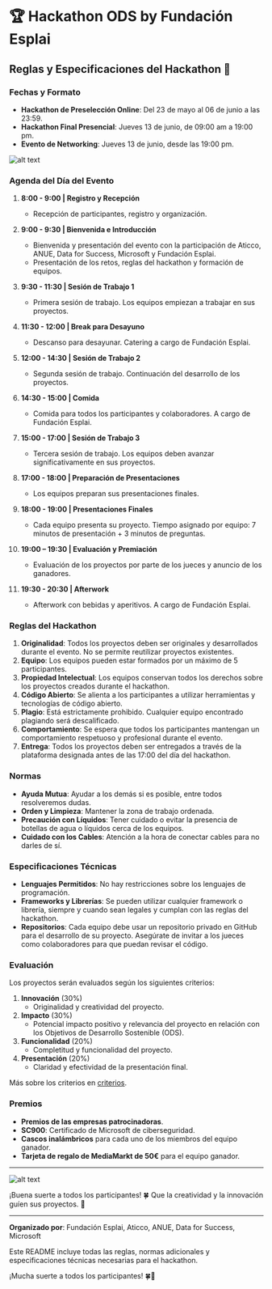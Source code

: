 # 🏆 Hackathon ODS by Fundación Esplai

## Reglas y Especificaciones del Hackathon 🚀

### Fechas y Formato

- **Hackathon de Preselección Online**: Del 23 de mayo al 06 de junio a las 23:59.
- **Hackathon Final Presencial**: Jueves 13 de junio, de 09:00 am a 19:00 pm.
- **Evento de Networking**: Jueves 13 de junio, desde las 19:00 pm.

![alt text](premios.jpg)

### Agenda del Día del Evento

1. **8:00 - 9:00 | Registro y Recepción**
   - Recepción de participantes, registro y organización.

2. **9:00 - 9:30 | Bienvenida e Introducción**
   - Bienvenida y presentación del evento con la participación de Aticco, ANUE, Data for Success, Microsoft y Fundación Esplai.
   - Presentación de los retos, reglas del hackathon y formación de equipos.

3. **9:30 - 11:30 | Sesión de Trabajo 1**
   - Primera sesión de trabajo. Los equipos empiezan a trabajar en sus proyectos.

4. **11:30 - 12:00 | Break para Desayuno**
   - Descanso para desayunar. Catering a cargo de Fundación Esplai.

5. **12:00 - 14:30 | Sesión de Trabajo 2**
   - Segunda sesión de trabajo. Continuación del desarrollo de los proyectos.

6. **14:30 - 15:00 | Comida**
   - Comida para todos los participantes y colaboradores. A cargo de Fundación Esplai.

7. **15:00 - 17:00 | Sesión de Trabajo 3**
   - Tercera sesión de trabajo. Los equipos deben avanzar significativamente en sus proyectos.

8. **17:00 - 18:00 | Preparación de Presentaciones**
   - Los equipos preparan sus presentaciones finales.

9. **18:00 - 19:00 | Presentaciones Finales**
   - Cada equipo presenta su proyecto. Tiempo asignado por equipo: 7 minutos de presentación + 3 minutos de preguntas.

10. **19:00 – 19:30 | Evaluación y Premiación**
    - Evaluación de los proyectos por parte de los jueces y anuncio de los ganadores.

11. **19:30 - 20:30 | Afterwork**
    - Afterwork con bebidas y aperitivos. A cargo de Fundación Esplai.

### Reglas del Hackathon

1. **Originalidad**: Todos los proyectos deben ser originales y desarrollados durante el evento. No se permite reutilizar proyectos existentes.
2. **Equipo**: Los equipos pueden estar formados por un máximo de 5 participantes.
3. **Propiedad Intelectual**: Los equipos conservan todos los derechos sobre los proyectos creados durante el hackathon.
4. **Código Abierto**: Se alienta a los participantes a utilizar herramientas y tecnologías de código abierto.
5. **Plagio**: Está estrictamente prohibido. Cualquier equipo encontrado plagiando será descalificado.
6. **Comportamiento**: Se espera que todos los participantes mantengan un comportamiento respetuoso y profesional durante el evento.
7. **Entrega**: Todos los proyectos deben ser entregados a través de la plataforma designada antes de las 17:00 del día del hackathon.

### Normas

- **Ayuda Mutua**: Ayudar a los demás si es posible, entre todos resolveremos dudas.
- **Orden y Limpieza**: Mantener la zona de trabajo ordenada.
- **Precaución con Líquidos**: Tener cuidado o evitar la presencia de botellas de agua o líquidos cerca de los equipos.
- **Cuidado con los Cables**: Atención a la hora de conectar cables para no darles de sí.

### Especificaciones Técnicas

- **Lenguajes Permitidos**: No hay restricciones sobre los lenguajes de programación.
- **Frameworks y Librerías**: Se pueden utilizar cualquier framework o librería, siempre y cuando sean legales y cumplan con las reglas del hackathon.
- **Repositorios**: Cada equipo debe usar un repositorio privado en GitHub para el desarrollo de su proyecto. Asegúrate de invitar a los jueces como colaboradores para que puedan revisar el código.

### Evaluación

Los proyectos serán evaluados según los siguientes criterios:

1. **Innovación** (30%)
   - Originalidad y creatividad del proyecto.
2. **Impacto** (30%)
   - Potencial impacto positivo y relevancia del proyecto en relación con los Objetivos de Desarrollo Sostenible (ODS).
3. **Funcionalidad** (20%)
   - Completitud y funcionalidad del proyecto.
4. **Presentación** (20%)
   - Claridad y efectividad de la presentación final.

Más sobre los criterios en [criterios](./CRITERIOS.md).

### Premios

- **Premios de las empresas patrocinadoras**.
- **SC900**: Certificado de Microsoft de ciberseguridad.
- **Cascos inalámbricos** para cada uno de los miembros del equipo ganador.
- **Tarjeta de regalo de MediaMarkt de 50€** para el equipo ganador.

---

![alt text](premios.jpg)

¡Buena suerte a todos los participantes! 🍀 Que la creatividad y la innovación guíen sus proyectos. 🚀

---

**Organizado por**: Fundación Esplai, Aticco, ANUE, Data for Success, Microsoft

Este README incluye todas las reglas, normas adicionales y especificaciones técnicas necesarias para el hackathon. 

¡Mucha suerte a todos los participantes! 🍀🚀